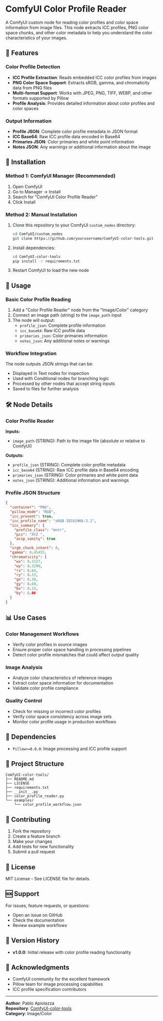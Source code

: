 # ComfyUI Color Profile Reader

A ComfyUI custom node for reading color profiles and color space information from image files. This node extracts ICC profiles, PNG color space chunks, and other color metadata to help you understand the color characteristics of your images.

## 🎨 Features

### **Color Profile Detection**
- **ICC Profile Extraction**: Reads embedded ICC color profiles from images
- **PNG Color Space Support**: Extracts sRGB, gamma, and chromaticity data from PNG files
- **Multi-format Support**: Works with JPEG, PNG, TIFF, WEBP, and other formats supported by Pillow
- **Profile Analysis**: Provides detailed information about color profiles and color spaces

### **Output Information**
- **Profile JSON**: Complete color profile metadata in JSON format
- **ICC Base64**: Raw ICC profile data encoded in Base64
- **Primaries JSON**: Color primaries and white point information
- **Notes JSON**: Any warnings or additional information about the image

## 🚀 Installation

### Method 1: ComfyUI Manager (Recommended)

1. Open ComfyUI
2. Go to Manager → Install
3. Search for "ComfyUI Color Profile Reader"
4. Click Install

### Method 2: Manual Installation

1. Clone this repository to your ComfyUI `custom_nodes` directory:
   ```bash
   cd ComfyUI/custom_nodes
   git clone https://github.com/yourusername/ComfyUI-color-tools.git
   ```

2. Install dependencies:
   ```bash
   cd ComfyUI-color-tools
   pip install -r requirements.txt
   ```

3. Restart ComfyUI to load the new node

## 📖 Usage

### Basic Color Profile Reading

1. Add a "Color Profile Reader" node from the "Image/Color" category
2. Connect an image path (string) to the `image_path` input
3. The node will output:
   - `profile_json`: Complete profile information
   - `icc_base64`: Raw ICC profile data
   - `primaries_json`: Color primaries information
   - `notes_json`: Any additional notes or warnings

### Workflow Integration

The node outputs JSON strings that can be:
- Displayed in Text nodes for inspection
- Used with Conditional nodes for branching logic
- Processed by other nodes that accept string inputs
- Saved to files for further analysis

## 🛠️ Node Details

### **Color Profile Reader**

**Inputs:**
- `image_path` (STRING): Path to the image file (absolute or relative to ComfyUI)

**Outputs:**
- `profile_json` (STRING): Complete color profile metadata
- `icc_base64` (STRING): Raw ICC profile data in Base64 encoding
- `primaries_json` (STRING): Color primaries and white point data
- `notes_json` (STRING): Additional information and warnings

### **Profile JSON Structure**

```json
{
  "container": "PNG",
  "pillow_mode": "RGB",
  "icc_present": true,
  "icc_profile_name": "sRGB IEC61966-2.1",
  "icc_summary": {
    "profile_class": "mntr",
    "pcs": "XYZ ",
    "acsp_sanity": true
  },
  "srgb_chunk_intent": 0,
  "gamma": 0.45455,
  "chromaticity": {
    "wx": 0.3127,
    "wy": 0.3290,
    "rx": 0.64,
    "ry": 0.33,
    "gx": 0.30,
    "gy": 0.60,
    "bx": 0.15,
    "by": 0.06
  }
}
```

## 📊 Use Cases

### **Color Management Workflows**
- Verify color profiles in source images
- Ensure proper color space handling in processing pipelines
- Detect color profile mismatches that could affect output quality

### **Image Analysis**
- Analyze color characteristics of reference images
- Extract color space information for documentation
- Validate color profile compliance

### **Quality Control**
- Check for missing or incorrect color profiles
- Verify color space consistency across image sets
- Monitor color profile usage in production workflows

## 🔧 Dependencies

- `Pillow>=8.0.0`: Image processing and ICC profile support

## 📁 Project Structure

```
ComfyUI-color-tools/
├── README.md
├── LICENSE
├── requirements.txt
├── __init__.py
├── color_profile_reader.py
└── examples/
    └── color_profile_workflow.json
```

## 🤝 Contributing

1. Fork the repository
2. Create a feature branch
3. Make your changes
4. Add tests for new functionality
5. Submit a pull request

## 📄 License

MIT License - See LICENSE file for details.

## 🆘 Support

For issues, feature requests, or questions:
- Open an issue on GitHub
- Check the documentation
- Review example workflows

## 🔄 Version History

- **v1.0.0**: Initial release with color profile reading functionality

## 🙏 Acknowledgments

- ComfyUI community for the excellent framework
- Pillow team for image processing capabilities
- ICC profile specification contributors

---

**Author**: Pablo Apiolazza  
**Repository**: [ComfyUI-color-tools](https://github.com/APZmedia/ComfyUI-color-tools)  
**Category**: Image/Color